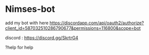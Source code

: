 # Nimses-bot
 
 add my bot with here https://discordapp.com/api/oauth2/authorize?client_id=587032510286790677&permissions=116800&scope=bot
 
 discord : https://discord.gg/SkrtrG4
 
 ?help for help
